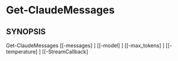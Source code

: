 ﻿---
external help file: powershai-help.xml
schema: 2.0.0
powershai: true
---

# Get-ClaudeMessages

## SYNOPSIS <!--!= @#Synop !-->

Get-ClaudeMessages [[-messages] <Object>] [[-model] <Object>] [[-max_tokens] <Object>] [[-temperature] <Object>] [[-StreamCallback] <Object>] [<CommonParameters>]


## SYNTAX <!--!= @#Syntax !-->

```
Get-ClaudeMessages [[-messages] <Object>] [[-model] <Object>] [[-max_tokens] <Object>] [[-temperature] <Object>] [[-StreamCallback] 
<Object>] [<CommonParameters>]
```

## PARAMETERS <!--!= @#Params !-->

### -StreamCallback

```yml
Parameter Set: (All)
Type: Object
Aliases: 
Accepted Values: 
Required: false
Position: 4
Default Value: 
Accept pipeline input: false
Accept wildcard characters: 
```

### -max_tokens

```yml
Parameter Set: (All)
Type: Object
Aliases: 
Accepted Values: 
Required: false
Position: 2
Default Value: 
Accept pipeline input: false
Accept wildcard characters: 
```

### -messages

```yml
Parameter Set: (All)
Type: Object
Aliases: 
Accepted Values: 
Required: false
Position: 0
Default Value: 
Accept pipeline input: false
Accept wildcard characters: 
```

### -model

```yml
Parameter Set: (All)
Type: Object
Aliases: 
Accepted Values: 
Required: false
Position: 1
Default Value: 
Accept pipeline input: false
Accept wildcard characters: 
```

### -temperature

```yml
Parameter Set: (All)
Type: Object
Aliases: 
Accepted Values: 
Required: false
Position: 3
Default Value: 
Accept pipeline input: false
Accept wildcard characters: 
```


<!--PowershaiAiDocBlockStart-->
_تمت الترجمة تلقائيًا باستخدام PowershAI والذكاء الاصطناعي._
<!--PowershaiAiDocBlockEnd-->
